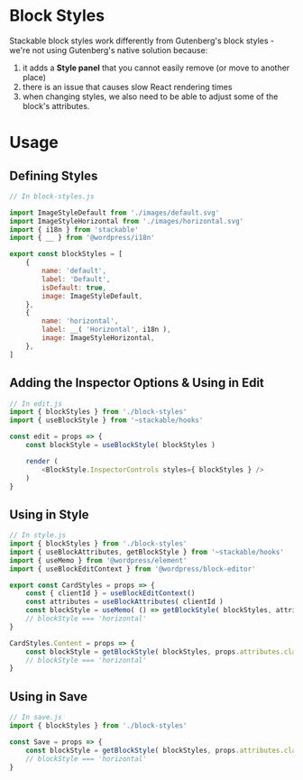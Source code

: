 # Block Styles

Stackable block styles work differently from Gutenberg's block styles - we're not using Gutenberg's native solution because:
1. it adds a **Style panel** that you cannot easily remove (or move to another place)
2. there is an issue that causes slow React rendering times
3. when changing styles, we also need to be able to adjust some of the block's attributes.

# Usage

## Defining Styles
```js
// In block-styles.js

import ImageStyleDefault from './images/default.svg'
import ImageStyleHorizontal from './images/horizontal.svg'
import { i18n } from 'stackable'
import { __ } from '@wordpress/i18n'

export const blockStyles = [
	{
		name: 'default',
		label: 'Default',
		isDefault: true,
		image: ImageStyleDefault,
	},
	{
		name: 'horizontal',
		label: __( 'Horizontal', i18n ),
		image: ImageStyleHorizontal,
	},
]
```

## Adding the Inspector Options & Using in Edit

```js
// In edit.js
import { blockStyles } from './block-styles'
import { useBlockStyle } from '~stackable/hooks'

const edit = props => {
	const blockStyle = useBlockStyle( blockStyles )

	render (
		<BlockStyle.InspectorControls styles={ blockStyles } />
	)
}
```

## Using in Style

```js
// In style.js
import { blockStyles } from './block-styles'
import { useBlockAttributes, getBlockStyle } from '~stackable/hooks'
import { useMemo } from '@wordpress/element'
import { useBlockEditContext } from '@wordpress/block-editor'

export const CardStyles = props => {
	const { clientId } = useBlockEditContext()
	const attributes = useBlockAttributes( clientId )
	const blockStyle = useMemo( () => getBlockStyle( blockStyles, attributes.className ), [ attributes.className ] )
	// blockStyle === 'horizontal'
}

CardStyles.Content = props => {
	const blockStyle = getBlockStyle( blockStyles, props.attributes.className )
	// blockStyle === 'horizontal'
}
```

## Using in Save

```js
// In save.js
import { blockStyles } from './block-styles'

const Save = props => {
	const blockStyle = getBlockStyle( blockStyles, props.attributes.className )
	// blockStyle === 'horizontal'
}
```
